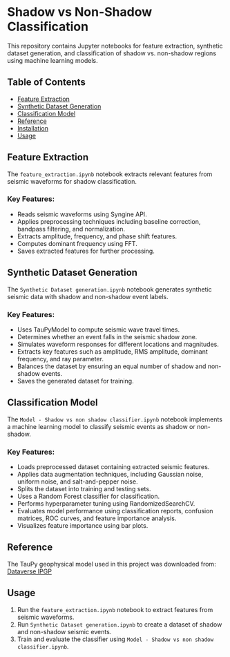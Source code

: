 
# Shadow vs Non-Shadow Classification

This repository contains Jupyter notebooks for feature extraction, synthetic dataset generation, and classification of shadow vs. non-shadow regions using machine learning models.

## Table of Contents
- [Feature Extraction](#feature-extraction)
- [Synthetic Dataset Generation](#synthetic-dataset-generation)
- [Classification Model](#classification-model)
- [Reference](#reference)
- [Installation](#installation)
- [Usage](#usage)

## Feature Extraction
The `feature_extraction.ipynb` notebook extracts relevant features from seismic waveforms for shadow classification. 

### Key Features:
- Reads seismic waveforms using Syngine API.
- Applies preprocessing techniques including baseline correction, bandpass filtering, and normalization.
- Extracts amplitude, frequency, and phase shift features.
- Computes dominant frequency using FFT.
- Saves extracted features for further processing.

## Synthetic Dataset Generation
The `Synthetic Dataset generation.ipynb` notebook generates synthetic seismic data with shadow and non-shadow event labels.

### Key Features:
- Uses TauPyModel to compute seismic wave travel times.
- Determines whether an event falls in the seismic shadow zone.
- Simulates waveform responses for different locations and magnitudes.
- Extracts key features such as amplitude, RMS amplitude, dominant frequency, and ray parameter.
- Balances the dataset by ensuring an equal number of shadow and non-shadow events.
- Saves the generated dataset for training.

## Classification Model
The `Model - Shadow vs non shadow classifier.ipynb` notebook implements a machine learning model to classify seismic events as shadow or non-shadow.

### Key Features:
- Loads preprocessed dataset containing extracted seismic features.
- Applies data augmentation techniques, including Gaussian noise, uniform noise, and salt-and-pepper noise.
- Splits the dataset into training and testing sets.
- Uses a Random Forest classifier for classification.
- Performs hyperparameter tuning using RandomizedSearchCV.
- Evaluates model performance using classification reports, confusion matrices, ROC curves, and feature importance analysis.
- Visualizes feature importance using bar plots.

## Reference
The TauPy geophysical model used in this project was downloaded from: [Dataverse IPGP](https://dataverse.ipgp.fr/dataset.xhtml?persistentId=doi:10.18715/IPGP.2022.kzwpiude)

## Usage
1. Run the `feature_extraction.ipynb` notebook to extract features from seismic waveforms.
2. Run `Synthetic Dataset generation.ipynb` to create a dataset of shadow and non-shadow seismic events.
3. Train and evaluate the classifier using `Model - Shadow vs non shadow classifier.ipynb`.
